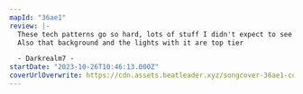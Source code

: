```yaml
---
mapId: "36ae1"
review: |-
  These tech patterns go so hard, lots of stuff I didn't expect to see that just works so well
  Also that background and the lights with it are top tier

  - Darkrealm7 -
startDate: "2023-10-26T10:46:13.000Z"
coverUrlOverwrite: https://cdn.assets.beatleader.xyz/songcover-36ae1-cover.png
---
```

